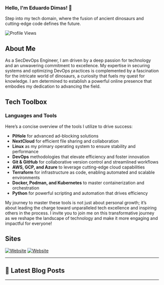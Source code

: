 ### Hello, I'm Eduardo Dimas! 👋

Step into my tech domain, where the fusion of ancient dinosaurs and cutting-edge code defines the future.

![Profile Views](https://komarev.com/ghpvc/?username=eddimas)

## About Me

As a SecDevOps Engineer, I am driven by a deep passion for technology and an unwavering commitment to excellence. My expertise in securing systems and optimizing DevOps practices is complemented by a fascination for the intricate world of dinosaurs, a curiosity that fuels my quest for knowledge. I am determined to establish a powerful online presence that embodies my dedication to advancing the field.

## Tech Toolbox

### Languages and Tools

Here’s a concise overview of the tools I utilize to drive success:

- **PiHole** for advanced ad-blocking solutions
- **NextCloud** for efficient file sharing and collaboration
- **Linux** as my primary operating system to ensure stability and performance
- **DevOps** methodologies that elevate efficiency and foster innovation
- **Git & GitHub** for collaborative version control and streamlined workflows
- **AWS, GCP, and Azure** to leverage cutting-edge cloud capabilities
- **Terraform** for infrastructure as code, enabling automated and scalable environments
- **Docker, Podman, and Kubernetes** to master containerization and orchestration
- **Python** for powerful scripting and automation that drives efficiency

My journey to master these tools is not just about personal growth; it’s about leading the charge toward unparalleled tech excellence and inspiring others in the process. I invite you to join me on this transformative journey as we reshape the landscape of technology and make it more engaging and impactful for everyone!

## Sites

[![Website](https://img.shields.io/website?label=eduardodimas.com&style=for-the-badge&url=http%3A%2F%2Feduardodimas.com)](http://eduardodimas.com)
[![Website](https://img.shields.io/website?label=mycloudbuddy.rocks&style=for-the-badge&url=http%3A%2F%2Fmycloudbuddy.rocks)](http://mycloudbuddy.rocks)

---

## 📕 Latest Blog Posts

<!-- BLOG-POST-LIST:START -->
<!-- - ["Blog Entry One"](https://medium.com/@eddimas/) -->
<!-- - ["Blog Entry Two"](https://medium.com/@eddimas/) -->
<!-- - ["Blog Entry Three"](https://medium.com/@eddimas/) -->
<!-- BLOG-POST-LIST:END -->

---

[website]: http://mycloudbuddy.rocks
[twitter]: https://twitter.com/eddimas
[linkedin]: https://www.linkedin.com/in/josedimas1987/
[instagram]: https://www.instagram.com/eddimas/
[kaggle]: https://www.kaggle.com/eddimas
